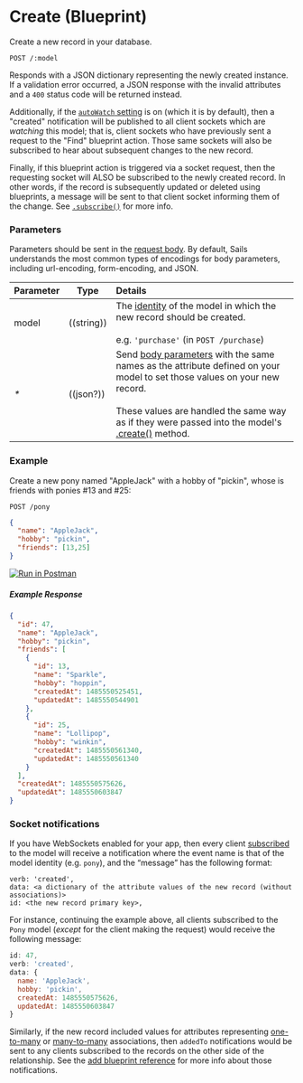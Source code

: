 # Create (Blueprint)

Create a new record in your database.

```usage
POST /:model
```

Responds with a JSON dictionary representing the newly created instance.  If a validation error occurred, a JSON response with the invalid attributes and a `400` status code will be returned instead.

Additionally, if the [`autoWatch` setting](http://sailsjs.com/documentation/reference/configuration/sails-config-blueprints?properties) is on (which it is by default), then a "created" notification will be published to all client sockets which are _watching_ this model; that is, client sockets who have previously sent a request to the "Find" blueprint action.  Those same sockets will also be subscribed to hear about subsequent changes to the new record.

Finally, if this blueprint action is triggered via a socket request, then the requesting socket will ALSO be subscribed to the newly created record.  In other words, if the record is subsequently updated or deleted using blueprints, a message will be sent to that client socket informing them of the change.  See [`.subscribe()`](http://sailsjs.com/documentation/reference/web-sockets/resourceful-pub-sub/subscribe) for more info.

### Parameters

Parameters should be sent in the [request body](https://www.getpostman.com/docs/requests#body).  By default, Sails understands the most common types of encodings for body parameters, including url-encoding, form-encoding, and JSON.

 Parameter      | Type                                                      | Details
 -------------- | --------------------------------------------------------- |:---------------------------------
 model          | ((string))   | The [identity](http://sailsjs.com/documentation/concepts/models-and-orm/model-settings#?identity) of the model in which the new record should be created.<br/><br/>e.g. `'purchase'` (in `POST /purchase`)
 _*_            | ((json?))                                                  | Send [body parameters](https://www.getpostman.com/docs/requests#body) with the same names as the attribute defined on your model to set those values on your new record.  <br/> <br/>These values are handled the same way as if they were passed into the model's <a href="http://sailsjs.com/documentation/reference/waterline-orm/models/create">.create()</a> method.

### Example

Create a new pony named "AppleJack" with a hobby of "pickin", whose is friends with ponies #13 and #25:

`POST /pony`

```json
{
  "name": "AppleJack",
  "hobby": "pickin",
  "friends": [13,25]
}
```

[![Run in Postman](https://s3.amazonaws.com/postman-static/run-button.png)](https://www.getpostman.com/run-collection/96217d0d747e536e49a4)

##### Example Response
```json
{
  "id": 47,
  "name": "AppleJack",
  "hobby": "pickin",
  "friends": [
    {
      "id": 13,
      "name": "Sparkle",
      "hobby": "hoppin",
      "createdAt": 1485550525451,
      "updatedAt": 1485550544901
    },
    {
      "id": 25,
      "name": "Lollipop",
      "hobby": "winkin",
      "createdAt": 1485550561340,
      "updatedAt": 1485550561340
    }
  ],
  "createdAt": 1485550575626,
  "updatedAt": 1485550603847
}
```

### Socket notifications

If you have WebSockets enabled for your app, then every client [subscribed](http://sailsjs.com/documentation/reference/web-sockets/resourceful-pub-sub) to the model will receive a notification where the event name is that of the model identity (e.g. `pony`), and the &ldquo;message&rdquo; has the following format:

```
verb: 'created',
data: <a dictionary of the attribute values of the new record (without associations)>
id: <the new record primary key>,
```

For instance, continuing the example above, all clients subscribed to the `Pony` model (_except_ for the client making the request) would receive the following message:

```js
id: 47,
verb: 'created',
data: {
  name: 'AppleJack',
  hobby: 'pickin',
  createdAt: 1485550575626,
  updatedAt: 1485550603847
}
```

Similarly, if the new record included values for attributes representing [one-to-many](http://sailsjs.com/documentation/concepts/models-and-orm/associations/one-to-many) or [many-to-many](http://sailsjs.com/documentation/concepts/models-and-orm/associations/many-to-many) associations, then `addedTo` notifications would be sent to any clients subscribed to the records on the other side of the relationship.  See the [add blueprint reference](http://sailsjs.com/documentation/reference/blueprint-api/add-to) for more info about those notifications.

<docmeta name="displayName" value="create">
<docmeta name="pageType" value="endpoint">

